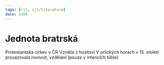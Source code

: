 ```yaml
---
tags: [cjl, cjl/literatura]
date: 1450
---
```

# Jednota bratrská
Protestantská církev v ČR
Vznikla z husitsví
V orlických horách
v 15. století
prosazovala rovnost, vzdělání (pouze v intencích bible)